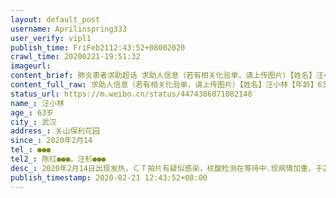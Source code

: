 ```yaml
---
layout: default_post
username: Aprilinspring333
user_verify: vipl1
publish_time: FriFeb2112:43:52+08002020
crawl_time: 20200221-19:51:32
imageurl: 
content_brief: 肺炎患者求助超话 求助人信息（若有相关化验单，请上传图片）【姓名】汪小林【年龄】63岁【所在城市】武汉【所在小区、社区】关山保利花园【患病时间】2020年2月14【联系方式】●●●【其他紧急联系人】陈红●●●。汪杉●●●【病情描述】  2020年2月14日出现发热，ＣＴ拍 ...全文
content_full_raw: 求助人信息（若有相关化验单，请上传图片）【姓名】汪小林【年龄】63岁【所在城市】武汉【所在小区、社区】关山保利花园【患病时间】2020年2月14【联系方式】●●●【其他紧急联系人】陈红●●●。汪杉●●●【病情描述】2020年2月14日出现发热，ＣＴ拍片有疑似感染，核酸检测在等待中.现病情加重，于2月19日移交至中国光谷科技会展中心方舱医院，身体疲乏，晚上发烧，整夜咳嗽，血氧饱和度低，呼吸困难.我父亲有高血压和糖尿病，长期体质虚弱，抵抗能力差，恐不及时入重症医院，会危及到生命！现在是身体继续发热，极度不适,但方舱的医生认为不用转院！希望大家帮忙转发，可以让我父亲及时转院，去医院保命!@赵逵建筑@建筑教师万谦@糖呗张丁文@方方@京城第一母老虎武汉·保利花园
status_url: https://m.weibo.cn/status/4474386071082148
name_: 汪小林
age_: 63岁
city_: 武汉
address_: 关山保利花园
since_: 2020年2月14
tel_: ●●●
tel2_: 陈红●●●。汪杉●●●
desc_: 2020年2月14日出现发热，ＣＴ拍片有疑似感染，核酸检测在等待中.现病情加重，于2月19日移交至中国光谷科技会展中心方舱医院，身体疲乏，晚上发烧，整夜咳嗽，血氧饱和度低，呼吸困难.我父亲有高血压和糖尿病，长期体质虚弱，抵抗能力差，恐不及时入重症医院，会危及到生命！现在是身体继续发热，极度不适,但方舱的医生认为不用转院！希望大家帮忙转发，可以让我父亲及时转院，去医院保命!@赵逵建筑@建筑教师万谦@糖呗张丁文@方方@京城第一母老虎武汉·保利花园
publish_timestamp: 2020-02-21 12:43:52+08:00
---
```


